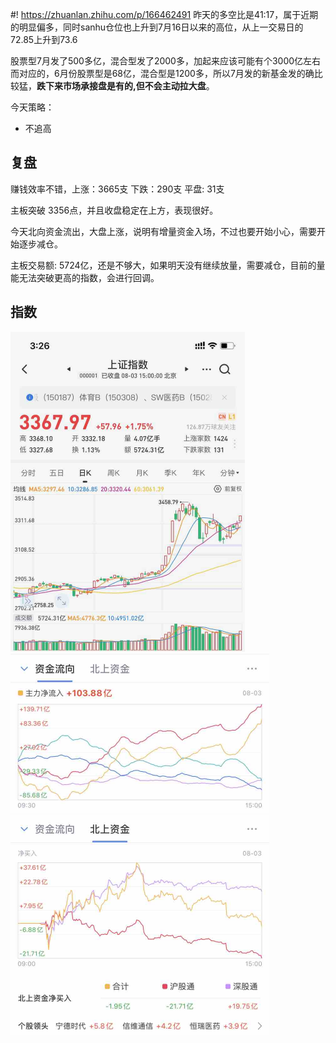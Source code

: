 #! https://zhuanlan.zhihu.com/p/166462491
昨天的多空比是41:17，属于近期的明显偏多，同时sanhu仓位也上升到7月16日以来的高位，从上一交易日的72.85上升到73.6



股票型7月发了500多亿，混合型发了2000多，加起来应该可能有个3000亿左右 而对应的，6月份股票型是68亿，混合型是1200多，所以7月发的新基金发的确比较猛，**跌下来市场承接盘是有的,但不会主动拉大盘**。

今天策略：

* 不追高

## 复盘

赚钱效率不错，上涨：3665支  下跌：290支  平盘: 31支

主板突破 3356点，并且收盘稳定在上方，表现很好。

今天北向资金流出，大盘上涨，说明有增量资金入场，不过也要开始小心，需要开始逐步减仓。

主板交易额: 5724亿，还是不够大，如果明天没有继续放量，需要减仓，目前的量能无法突破更高的指数，会进行回调。

## 指数


<img src="assets/0803/290f61211d0f7f7814f0342d074adb64.jpeg" alt="290f61211d0f7f7814f0342d074adb64" style="zoom:50%;" />


<img src="assets/0803/e5dd8a4ec9d6d1ce99cac675021b22af.jpeg" alt="e5dd8a4ec9d6d1ce99cac675021b22af" style="zoom:50%;" />

<img src="assets/0803/4861c8aa790a5f34ff967283e317c92f.png" alt="4861c8aa790a5f34ff967283e317c92f" style="zoom:50%;" />

